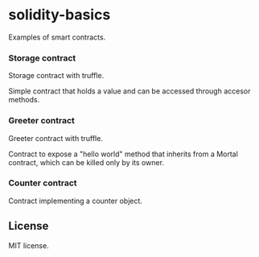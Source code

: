 # solidity-basics

Examples of smart contracts.

### Storage contract

Storage contract with truffle.

Simple contract that holds a value and can be accessed through accesor methods. 

### Greeter contract

Greeter contract with truffle.

Contract to expose a "hello world" method that inherits from a Mortal contract,
which can be killed only by its owner.

### Counter contract

Contract implementing a counter object.

## License

MIT license.